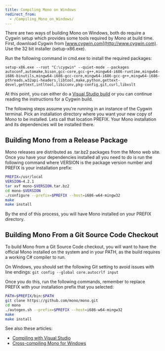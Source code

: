```yaml
---
title: Compiling Mono on Windows
redirect_from:
  - /Compiling_Mono_on_Windows/
---
```


There are two ways of building Mono on Windows, both do require a Cygwin setup which provides some tools required by Mono at build time. First, download Cygwin from [www.cygwin.com](http://www.cygwin.com). Use the 32 bit installer (setup-x86.exe).

Run the following command in cmd.exe to install the required packages:

``` shell
setup-x86.exe --root "C:\cygwin" --quiet-mode --packages autoconf,automake,bison,gcc-core,gcc-g++,mingw64-i686-runtime,mingw64-i686-binutils,mingw64-i686-gcc-core,mingw64-i686-gcc-g++,mingw64-i686-pthreads,w32api-headers,libtool,make,python,gettext-devel,gettext,intltool,libiconv,pkg-config,git,curl,libxslt
```

At this point, you can either do a [Visual Studio build](/docs/compiling-mono/windows/compiling-with-visualstudio/) or you can continue reading the instructions for a Cygwin build.

The following steps assume you're running in an instance of the Cygwin terminal. Pick an installation directory where you want your new copy of Mono to be installed. Lets call that location PREFIX. Your Mono installation and its dependencies will be installed there.

Building Mono from a Release Package
------------------------------------

Mono releases are distributed as .tar.bz2 packages from the Mono web site. Once you have your dependencies installed all you need to do is run the following command where VERSION is the package version number and PREFIX is your installation prefix:

``` bash
PREFIX=/usr/local
VERSION=4.2.1
tar xvf mono-$VERSION.tar.bz2
cd mono-$VERSION
./configure --prefix=$PREFIX --host=i686-w64-mingw32
make
make install
```

By the end of this process, you will have Mono installed on your PREFIX directory.

Building Mono From a Git Source Code Checkout
---------------------------------------------

To build Mono from a Git Source Code checkout, you will want to have the official Mono installed on the system and in your PATH, as the build requires a working C# compiler to run.

On Windows, you should set the following Git setting to avoid issues with line endings: `git config --global core.autocrlf input`

Once you do this, run the following commands, remember to replace PREFIX with your installation prefix that you selected:

``` bash
PATH=$PREFIX/bin:$PATH
git clone https://github.com/mono/mono.git
cd mono
./autogen.sh --prefix=$PREFIX --host=i686-w64-mingw32
make
make install
```

See also these articles:

 - [Compiling with Visual Studio](/docs/compiling-mono/windows/compiling-with-visualstudio/)
 - [Cross-compiling Mono for Windows](/docs/compiling-mono/windows/cross-compiling-mono-for-windows/)
